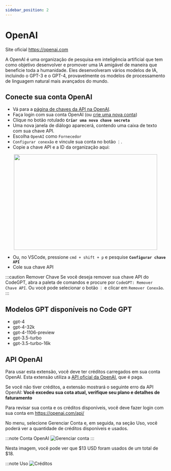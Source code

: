 ```yaml
---
sidebar_position: 2
---
```


# OpenAI

Site oficial https://openai.com

A OpenAI é uma organização de pesquisa em inteligência artificial que tem como objetivo desenvolver e promover uma IA amigável de maneira que beneficie toda a humanidade. Eles desenvolveram vários modelos de IA, incluindo o GPT-3 e o GPT-4, provavelmente os modelos de processamento de linguagem natural mais avançados do mundo.

## Conecte sua conta OpenAI
- Vá para a [página de chaves da API na OpenAI](https://platform.openai.com/account/api-keys).
- Faça login com sua conta OpenAI (ou [crie uma nova conta](https://platform.openai.com/signup))
- Clique no botão rotulado **`Criar uma nova chave secreta`**
- Uma nova janela de diálogo aparecerá, contendo uma caixa de texto com sua chave API.
- Escolha `OpenAI` como `Fornecedor`
- `Configurar conexão` e vincule sua conta no botão `⋮`.
- Copie a chave API e a ID da organização aqui:
  
<p align="center">
      <img width="450" height="300" src="https://github.com/davila7/code-gpt-docs/assets/37567214/c79e8c36-2d0c-4cfe-992b-5816748472aa"/>
</p>

 
- Ou, no VSCode, pressione `cmd + shift + p` e pesquise **`Configurar chave API`**
- Cole sua chave API

:::caution Remover Chave
Se você deseja remover sua chave API do CodeGPT, abra a paleta de comandos e procure por `CodeGPT: Remover Chave API`. Ou você pode selecionar o botão `⋮` e clicar em `Remover Conexão`.
:::

## Modelos GPT disponíveis no Code GPT
- gpt-4
- gpt-4-32k
- gpt-4-1106-preview
- gpt-3.5-turbo
- gpt-3.5-turbo-16k

## API OpenAI

Para usar esta extensão, você deve ter créditos carregados em sua conta OpenAI.
Esta extensão utiliza a [API oficial da OpenAI](https://openai.com/api/pricing/), que é paga.

Se você não tiver créditos, a extensão mostrará o seguinte erro da API OpenAI:
**Você excedeu sua cota atual, verifique seu plano e detalhes de faturamento**

Para revisar sua conta e os créditos disponíveis, você deve fazer login com sua conta em https://openai.com/api/

No menu, selecione Gerenciar Conta e, em seguida, na seção Uso, você poderá ver a quantidade de créditos disponíveis e usados.

:::note Conta OpenAI
![Gerenciar conta](https://user-images.githubusercontent.com/6216945/213941730-b48b8b6a-8f0d-4fea-b4b3-42edc838f42e.png)
:::

Nesta imagem, você pode ver que $13 USD foram usados de um total de $18.

:::note Uso
![Créditos](https://user-images.githubusercontent.com/6216945/213941720-1ae816dd-fedb-4026-ae8c-b8b374d1d0dd.png)
